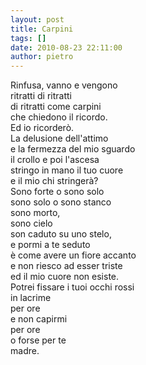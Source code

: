 ```yaml
---
layout: post
title: Carpini
tags: []
date: 2010-08-23 22:11:00
author: pietro
---
```

Rinfusa, vanno e vengono<br/>ritratti di ritratti<br/>di ritratti come carpini<br/>che chiedono il ricordo.<br/>Ed io ricorderò.<br/>La delusione dell'attimo<br/>e la fermezza del mio sguardo<br/>il crollo e poi l'ascesa<br/>stringo in mano il tuo cuore<br/>e il mio chi stringerà?<br/>Sono forte o sono solo<br/>sono solo o sono stanco<br/>sono morto,<br/>sono cielo<br/>son caduto su uno stelo,<br/>e pormi a te seduto<br/>è come avere un fiore accanto<br/>e non riesco ad esser triste<br/>ed il mio cuore non esiste.<br/>Potrei fissare i tuoi occhi rossi<br/>in lacrime<br/>per ore<br/>e non capirmi<br/>per ore<br/>o forse per te<br/>madre.
